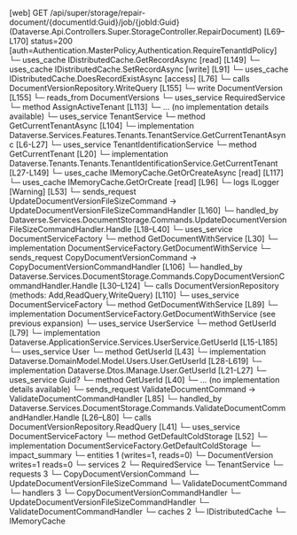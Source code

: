 [web] GET /api/super/storage/repair-document/{documentId:Guid}/job/{jobId:Guid}  (Dataverse.Api.Controllers.Super.StorageController.RepairDocument)  [L69–L170] status=200 [auth=Authentication.MasterPolicy,Authentication.RequireTenantIdPolicy]
  └─ uses_cache IDistributedCache.GetRecordAsync [read] [L149]
  └─ uses_cache IDistributedCache.SetRecordAsync [write] [L91]
  └─ uses_cache IDistributedCache.DoesRecordExistAsync [access] [L76]
  └─ calls DocumentVersionRepository.WriteQuery [L155]
  └─ write DocumentVersion [L155]
    └─ reads_from DocumentVersions
  └─ uses_service RequiredService
    └─ method AssignActiveTenant [L113]
      └─ ... (no implementation details available)
  └─ uses_service TenantService
    └─ method GetCurrentTenantAsync [L104]
      └─ implementation Dataverse.Services.Features.Tenants.TenantService.GetCurrentTenantAsync [L6-L27]
        └─ uses_service TenantIdentificationService
          └─ method GetCurrentTenant [L20]
            └─ implementation Dataverse.Tenants.Tenants.TenantIdentificationService.GetCurrentTenant [L27-L149]
              └─ uses_cache IMemoryCache.GetOrCreateAsync [read] [L117]
              └─ uses_cache IMemoryCache.GetOrCreate [read] [L96]
              └─ logs ILogger<ITenantIdentificationService> [Warning] [L53]
  └─ sends_request UpdateDocumentVersionFileSizeCommand -> UpdateDocumentVersionFileSizeCommandHandler [L160]
    └─ handled_by Dataverse.Services.DocumentStorage.Commands.UpdateDocumentVersionFileSizeCommandHandler.Handle [L18–L40]
      └─ uses_service DocumentServiceFactory
        └─ method GetDocumentWithService [L30]
          └─ implementation DocumentServiceFactory.GetDocumentWithService
  └─ sends_request CopyDocumentVersionCommand -> CopyDocumentVersionCommandHandler [L106]
    └─ handled_by Dataverse.Services.DocumentStorage.Commands.CopyDocumentVersionCommandHandler.Handle [L30–L124]
      └─ calls DocumentVersionRepository (methods: Add,ReadQuery,WriteQuery) [L110]
      └─ uses_service DocumentServiceFactory
        └─ method GetDocumentWithService [L89]
          └─ implementation DocumentServiceFactory.GetDocumentWithService (see previous expansion)
      └─ uses_service UserService
        └─ method GetUserId [L79]
          └─ implementation Dataverse.ApplicationService.Services.UserService.GetUserId [L15-L185]
            └─ uses_service User
              └─ method GetUserId [L43]
                └─ implementation Dataverse.DomainModel.Model.Users.User.GetUserId [L28-L619]
                └─ implementation Dataverse.Dtos.IManage.User.GetUserId [L21-L27]
            └─ uses_service Guid?
              └─ method GetUserId [L40]
                └─ ... (no implementation details available)
  └─ sends_request ValidateDocumentCommand -> ValidateDocumentCommandHandler [L85]
    └─ handled_by Dataverse.Services.DocumentStorage.Commands.ValidateDocumentCommandHandler.Handle [L26–L80]
      └─ calls DocumentVersionRepository.ReadQuery [L41]
      └─ uses_service DocumentServiceFactory
        └─ method GetDefaultColdStorage [L52]
          └─ implementation DocumentServiceFactory.GetDefaultColdStorage
  └─ impact_summary
    └─ entities 1 (writes=1, reads=0)
      └─ DocumentVersion writes=1 reads=0
    └─ services 2
      └─ RequiredService
      └─ TenantService
    └─ requests 3
      └─ CopyDocumentVersionCommand
      └─ UpdateDocumentVersionFileSizeCommand
      └─ ValidateDocumentCommand
    └─ handlers 3
      └─ CopyDocumentVersionCommandHandler
      └─ UpdateDocumentVersionFileSizeCommandHandler
      └─ ValidateDocumentCommandHandler
    └─ caches 2
      └─ IDistributedCache
      └─ IMemoryCache

